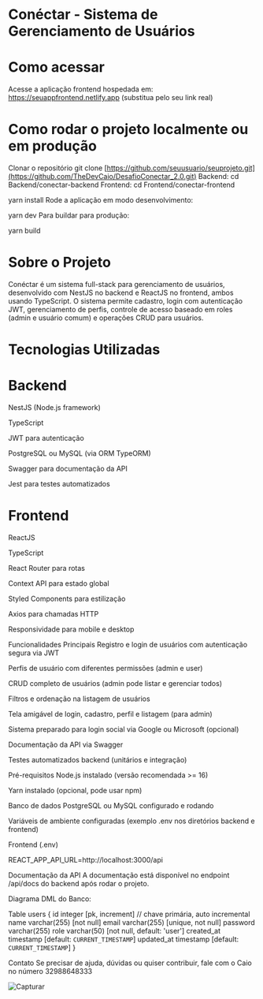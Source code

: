 # Conéctar - Sistema de Gerenciamento de Usuários
# Como acessar

Acesse a aplicação frontend hospedada em:
https://seuappfrontend.netlify.app (substitua pelo seu link real)

# Como rodar o projeto localmente ou em produção

Clonar o repositório
git clone [https://github.com/seuusuario/seuprojeto.git](https://github.com/TheDevCaio/DesafioConectar_2.0.git)
Backend: cd Backend/conectar-backend 
Frontend: cd Frontend/conectar-frontend

yarn install
Rode a aplicação em modo desenvolvimento:

yarn dev
Para buildar para produção:

yarn build

# Sobre o Projeto
Conéctar é um sistema full-stack para gerenciamento de usuários, desenvolvido com NestJS no backend e ReactJS no frontend, ambos usando TypeScript. O sistema permite cadastro, login com autenticação JWT, gerenciamento de perfis, controle de acesso baseado em roles (admin e usuário comum) e operações CRUD para usuários.

# Tecnologias Utilizadas

# Backend

NestJS (Node.js framework)

TypeScript

JWT para autenticação

PostgreSQL ou MySQL (via ORM TypeORM)

Swagger para documentação da API

Jest para testes automatizados

# Frontend

ReactJS

TypeScript

React Router para rotas

Context API para estado global

Styled Components para estilização

Axios para chamadas HTTP

Responsividade para mobile e desktop

Funcionalidades Principais
Registro e login de usuários com autenticação segura via JWT

Perfis de usuário com diferentes permissões (admin e user)

CRUD completo de usuários (admin pode listar e gerenciar todos)

Filtros e ordenação na listagem de usuários

Tela amigável de login, cadastro, perfil e listagem (para admin)

Sistema preparado para login social via Google ou Microsoft (opcional)

Documentação da API via Swagger

Testes automatizados backend (unitários e integração)

Pré-requisitos
Node.js instalado (versão recomendada >= 16)

Yarn instalado (opcional, pode usar npm)

Banco de dados PostgreSQL ou MySQL configurado e rodando

Variáveis de ambiente configuradas (exemplo .env nos diretórios backend e frontend)

Frontend (.env)

REACT_APP_API_URL=http://localhost:3000/api

Documentação da API
A documentação está disponível no endpoint /api/docs do backend após rodar o projeto.

Diagrama DML do Banco: 

Table users {
  id integer [pk, increment]        // chave primária, auto incremental
  name varchar(255) [not null]
  email varchar(255) [unique, not null]
  password varchar(255)
  role varchar(50) [not null, default: 'user']
  created_at timestamp [default: `CURRENT_TIMESTAMP`]
  updated_at timestamp [default: `CURRENT_TIMESTAMP`]
}

Contato
Se precisar de ajuda, dúvidas ou quiser contribuir, fale com o Caio no número 32988648333


![Capturar](https://github.com/user-attachments/assets/1741196f-b53b-4f52-9780-a1814bf10134)

